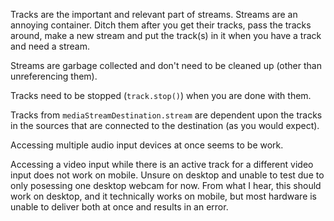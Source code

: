 Tracks are the important and relevant part of streams. Streams are an annoying container. Ditch them after you get their tracks, pass the tracks around, make a new stream and put the track(s) in it when you have a track and need a stream.

Streams are garbage collected and don't need to be cleaned up (other than unreferencing them).

Tracks need to be stopped (`track.stop()`) when you are done with them.

Tracks from `mediaStreamDestination.stream` are dependent upon the tracks in the sources that are connected to the destination (as you would expect).

Accessing multiple audio input devices at once seems to be work.

Accessing a video input while there is an active track for a different video input does not work on mobile. Unsure on desktop and unable to test due to only posessing one desktop webcam for now. From what I hear, this should work on desktop, and it technically works on mobile, but most hardware is unable to deliver both at once and results in an error.
